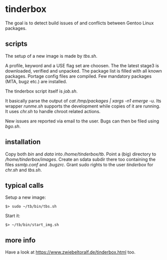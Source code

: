 # tinderbox
The goal is to detect build issues of and conflicts between Gentoo Linux packages.

## scripts
The setup of a new image is made by *tbs.sh*.

A profile, keyword and a USE flag set are choosen.
The the latest stage3 is downloaded, verified and unpacked.
The package list is filled with all known packages.
Portage config files are compiled.
Few mandatory packages (MTA, bugz etc.) are installed.

The tinderbox script itself is *job.sh*.

It basically parse the output of *cat /tmp/packages | xargs -n1 emerge -u*.
Its wrapper *runme.sh* supports the development while copies of it are running.
It uses *chr.sh* to handle chroot related actions.

New issues are reported via email to the user. Bugs can then be filed using *bgo.sh*.

## installation
Copy both *bin* and *data* into */home/tinderbox/tb*.
Point a (big) directory to */home/tinderbox/images*. Create an sdata subdir there too containing the files *ssmtp.conf* and *.bugzrc*. Grant sudo rights to the user *tinderbox* for *chr.sh* and *tbs.sh*.

## typical calls
Setup a new image:

    $> sudo ~/tb/bin/tbs.sh 

Start it:

    $> ~/tb/bin/start_img.sh


## more info
Have a look at https://www.zwiebeltoralf.de/tinderbox.html too.

